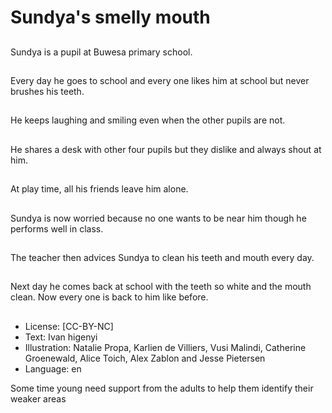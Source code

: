 # Sundya's smelly mouth

##
Sundya is a pupil at Buwesa
primary school.

##
Every day he goes to school and
every one likes him at school but
never brushes his teeth.

##
He keeps laughing and smiling even
when the other pupils are not.

##
He shares a desk with other four
pupils but they dislike and always
shout at him.

##
At play time, all his friends leave
him alone.

##
Sundya is now worried because no
one wants to be near him though he
performs well in class.

##
The teacher then advices Sundya to
clean his teeth and mouth every
day.

##
Next day he comes back at school
with the teeth so white and the
mouth clean.
Now every one is back to him like
before.

##
* License: [CC-BY-NC]
* Text: Ivan higenyi
* Illustration: Natalie Propa, Karlien de Villiers, Vusi Malindi, Catherine Groenewald, Alice Toich, Alex Zablon and Jesse Pietersen
* Language: en

Some time young need support from the adults to help them identify their weaker areas
